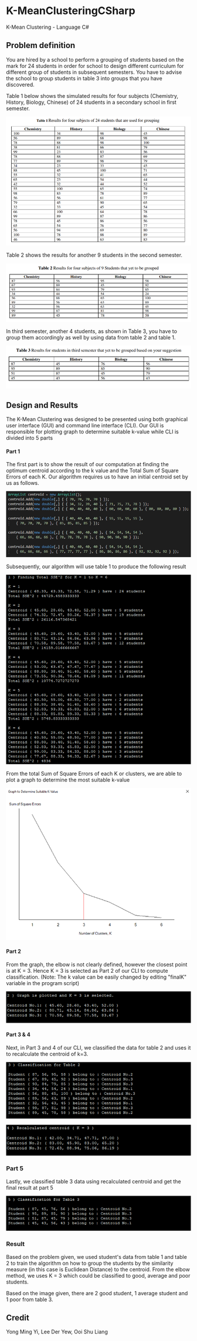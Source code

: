 # K-MeanClusteringCSharp

K-Mean Clustering - Language C#

## Problem definition
You are hired by a school to perform a grouping of students based on the mark for 24 students in order for school to design different curriculum for different group of students in subsequent semesters. You have to advise the school to group students in table 3 into
groups that you have discovered.

Table 1 below shows the simulated results for four subjects (Chemistry, History, Biology, Chinese) of 24 students in a secondary school in first semester. 

![table 1](https://github.com/JoeSiew/K-MeanClusteringCSharp/blob/master/images/table1.png)

Table 2 shows the results for another 9 students in the second semester.

![table 2](https://github.com/JoeSiew/K-MeanClusteringCSharp/blob/master/images/table2.png)

In third semester, another 4 students, as shown in Table 3, you have to group them accordingly as well by using data from table 2 and table 1.

![table 3](https://github.com/JoeSiew/K-MeanClusteringCSharp/blob/master/images/table3.png)

## Design and Results
The K-Mean Clustering was designed to be presented using both graphical user interface (GUI) and command line interface (CLI). Our GUI is responsible for plotting graph to determine suitable k-value while CLI is divided into 5 parts

#### Part 1
The first part is to show the result of our computation at finding the optimum centroid according to the k value and the Total Sum of Square Errors of each K. Our algorithm requires us to have an initial centroid set by us as follows. 

![centroid](https://github.com/JoeSiew/K-MeanClusteringCSharp/blob/master/images/centroid.png)

Subsequently, our algorithm will use table 1 to produce the following result

![result 1](https://github.com/JoeSiew/K-MeanClusteringCSharp/blob/master/images/result1.png)

From the total Sum of Square Errors of each K or clusters, we are able to plot a graph to determine the most suitable k-value

![graph](https://github.com/JoeSiew/K-MeanClusteringCSharp/blob/master/images/graph.png)

#### Part 2
From the graph, the elbow is not clearly defined, however the closest point is at K = 3. Hence K = 3 is selected as Part 2 of our CLI to compute classification.
(Note: The k value can be easily changed by editing "finalK" variable in the program script)

![result 2](https://github.com/JoeSiew/K-MeanClusteringCSharp/blob/master/images/result2.png)

#### Part 3 & 4
Next, in Part 3 and 4 of our CLI, we classified the data for table 2 and uses it to recalculate the centroid of k=3.

![result 3](https://github.com/JoeSiew/K-MeanClusteringCSharp/blob/master/images/result3.png)

![result 4](https://github.com/JoeSiew/K-MeanClusteringCSharp/blob/master/images/result4.png)

### Part 5
Lastly, we classified table 3 data using recalculated centroid and get the final result at part 5

![result 5](https://github.com/JoeSiew/K-MeanClusteringCSharp/blob/master/images/result5.png)

### Result
Based on the problem given, we used student's data from table 1 and table 2 to train the algorithm on how to group the students by the similarity measure (in this case is Euclidean Distance) to the centroid. From the elbow method, we uses K = 3 which could be classified to good, average and poor students.

Based on the image given, there are 2 good student, 1 average student and 1 poor from table 3.

## Credit
Yong Ming Yi, Lee Der Yew, Ooi Shu Liang
